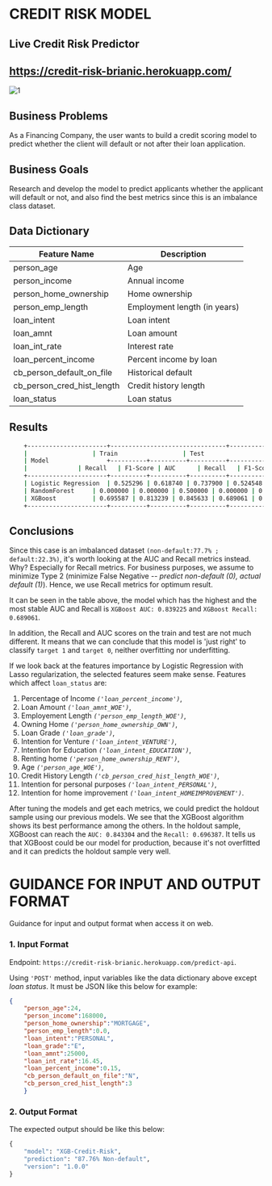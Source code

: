# CREDIT RISK MODEL

## Live Credit Risk Predictor
## https://credit-risk-brianic.herokuapp.com/
![1](https://github.com/brdx88/trial_deploy_model/blob/main/credit_risk_live.png)

## Business Problems
As a Financing Company, the user wants to build a credit scoring model to predict whether the client will default or not after their loan application.

## Business Goals
Research and develop the model to predict applicants whether the applicant will default or not, and also find the best metrics since this is an imbalance class dataset.

## Data Dictionary

| Feature Name | Description |
| --- | --- |
| person_age | Age |
| person_income | Annual income |
| person_home_ownership | Home ownership |
| person_emp_length | Employment length (in years) |
| loan_intent | Loan intent |
| loan_amnt | Loan amount |
| loan_int_rate | Interest rate |
| loan_percent_income | Percent income by loan |
| cb_person_default_on_file | Historical default |
| cb_person_cred_hist_length | Credit history length |
| loan_status | Loan status |

## Results
```bash
    +----------------------+--------------------------------+--------------------------------+--------------------------------+
    |        		   | Train	    	   	    | Test	    	   	     | Holdout Sample	   	      | 
    | Model                +----------+----------+----------+----------+----------+----------+----------+----------+----------+
    |   		   | Recall   | F1-Score | AUC	    | Recall   | F1-Score | AUC	     | Recall   | F1-Score | AUC      |
    +----------------------+----------+----------+----------+----------+----------+----------+----------+----------+----------+	
    | Logistic Regression  | 0.525296 | 0.618740 | 0.737900 | 0.524548 | 0.621112 | 0.738705 | 0.470407 | 0.584248 | 0.717754 |
    | RandomForest	   | 0.000000 | 0.000000 | 0.500000 | 0.000000 | 0.000000 | 0.500000 | 0.000000 | 0.000000 | 0.500000 |
    | XGBoost  		   | 0.695587 | 0.813239 | 0.845633 | 0.689061 | 0.798403 | 0.839225 | 0.696387 | 0.802480 | 0.843304 |
    +----------------------+----------+----------+----------+----------+----------+----------+----------+----------+----------+
```

## Conclusions
Since this case is an imbalanced dataset `(non-default:77.7% ; default:22.3%)`, it's worth looking at the AUC and Recall metrics instead. Why? Especially for Recall metrics. For business purposes, we assume to minimize Type 2 (minimize False Negative -- *predict non-default (0), actual default (1)*). Hence, we use Recall metrics for optimum result.

It can be seen in the table above, the model which has the highest and the most stable AUC and Recall is `XGBoost AUC: 0.839225` and `XGBoost Recall: 0.689061`.

In addition, the Recall and AUC scores on the train and test are not much different. It means that we can conclude that this model is 'just right' to classify `target 1` and `target 0`, neither overfitting nor underfitting.

If we look back at the features importance by Logistic Regression with Lasso regularization, the selected features seem make sense. Features which affect `loan_status` are:
1. Percentage of Income *`('loan_percent_income')`*, 
1. Loan Amount *`('loan_amnt_WOE')`*,
9. Employement Length *`('person_emp_length_WOE')`*,
3. Owning Home *`('person_home_ownership_OWN')`*,
5. Loan Grade *`('loan_grade')`*,
4. Intention for Venture *`('loan_intent_VENTURE')`*, 
6. Intention for Education *`('loan_intent_EDUCATION')`*, 
7. Renting home *`('person_home_ownership_RENT')`*,
2. Age *`('person_age_WOE')`*,
1. Credit History Length *`('cb_person_cred_hist_length_WOE')`*,
8. Intention for personal purposes *`('loan_intent_PERSONAL')`*,         
10. Intention for home improvement *`('loan_intent_HOMEIMPROVEMENT')`*.

After tuning the models and get each metrics, we could predict the holdout sample using our previous models. We see that the XGBoost algorithm shows its best performance among the others. In the holdout sample, XGBoost can reach the `AUC: 0.843304` and the `Recall: 0.696387`. It tells us that XGBoost could be our model for production, because it's not overfitted and it can predicts the holdout sample very well.

# GUIDANCE FOR INPUT AND OUTPUT FORMAT
Guidance for input and output format when access it on web.

### 1. Input Format
Endpoint: `https://credit-risk-brianic.herokuapp.com/predict-api`.

Using `'POST'` method, input variables like the data dictionary above except *loan status*. It must be JSON like this below for example:
```JSON
{
	"person_age":24,
	"person_income":168000,
	"person_home_ownership":"MORTGAGE",
	"person_emp_length":0.0,
	"loan_intent":"PERSONAL",
	"loan_grade":"E",
	"loan_amnt":25000,
	"loan_int_rate":16.45,
	"loan_percent_income":0.15,
	"cb_person_default_on_file":"N",
	"cb_person_cred_hist_length":3
	}
```

### 2. Output Format
The expected output should be like this below:
```PYTHON
{
    "model": "XGB-Credit-Risk",
    "prediction": "87.76% Non-default",
    "version": "1.0.0"
}
```
